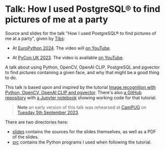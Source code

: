 # Talk: How I used PostgreSQL® to find pictures of me at a party

Source and slides for the talk "How I used PostgreSQL® to find pictures of me
at a party", given by [Tibs](https://aiven.io/tibs):

* At [EuroPython 2024](https://ep2024.europython.eu/). The video will [on
  YouTube](https://www.youtube.com/watch?v=qXiprdhk87g).

* At [PyCon UK 2023](https://2023.pyconuk.org/). The video is available [on
  YouTube](https://www.youtube.com/watch?v=_FqKxKVJGWQ).

A talk about using Python, OpenCV, OpenAI CLIP, PostgreSQL and pgvector to
find pictures containing a given face, and why that might be a good thing to do.

This talk is based upon and inspired by the tutorial [Image recognition with Python, OpenCV, OpenAI CLIP and pgvector](https://aiven.io/developer/find-faces-with-pgvector).
There's also [a GitHub
repository](https://github.com/Aiven-Labs/pgvector-image-recognition) with
[a Jupyter notebook](https://github.com/Aiven-Labs/pgvector-image-recognition/blob/main/main.ipynb)
showing working code for that tutorial.

> **Note** an early version of this talk was rehearsed at [CamPUG](https://www.meetup.com/campug) on [Tuesday
 5th September 2023](https://www.meetup.com/campug/events/295523764/).

There are two directories here:

* [slides](./slides) contains the sources for the slides themselves, as well
  as a PDF of the slides.
* [src](./src) contains the Python programs I used when following the
  tutorial.

